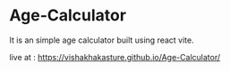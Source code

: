 # Age-Calculator

It is an simple age calculator built using react vite.

live at : https://vishakhakasture.github.io/Age-Calculator/
